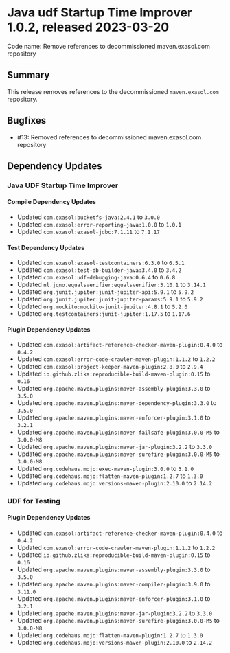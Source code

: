 # Java udf Startup Time Improver 1.0.2, released 2023-03-20

Code name: Remove references to decommissioned maven.exasol.com repository

## Summary

This release removes references to the decommissioned `maven.exasol.com` repository.

## Bugfixes

* #13: Removed references to decommissioned maven.exasol.com repository

## Dependency Updates

### Java UDF Startup Time Improver

#### Compile Dependency Updates

* Updated `com.exasol:bucketfs-java:2.4.1` to `3.0.0`
* Updated `com.exasol:error-reporting-java:1.0.0` to `1.0.1`
* Updated `com.exasol:exasol-jdbc:7.1.11` to `7.1.17`

#### Test Dependency Updates

* Updated `com.exasol:exasol-testcontainers:6.3.0` to `6.5.1`
* Updated `com.exasol:test-db-builder-java:3.4.0` to `3.4.2`
* Updated `com.exasol:udf-debugging-java:0.6.4` to `0.6.8`
* Updated `nl.jqno.equalsverifier:equalsverifier:3.10.1` to `3.14.1`
* Updated `org.junit.jupiter:junit-jupiter-api:5.9.1` to `5.9.2`
* Updated `org.junit.jupiter:junit-jupiter-params:5.9.1` to `5.9.2`
* Updated `org.mockito:mockito-junit-jupiter:4.8.1` to `5.2.0`
* Updated `org.testcontainers:junit-jupiter:1.17.5` to `1.17.6`

#### Plugin Dependency Updates

* Updated `com.exasol:artifact-reference-checker-maven-plugin:0.4.0` to `0.4.2`
* Updated `com.exasol:error-code-crawler-maven-plugin:1.1.2` to `1.2.2`
* Updated `com.exasol:project-keeper-maven-plugin:2.8.0` to `2.9.4`
* Updated `io.github.zlika:reproducible-build-maven-plugin:0.15` to `0.16`
* Updated `org.apache.maven.plugins:maven-assembly-plugin:3.3.0` to `3.5.0`
* Updated `org.apache.maven.plugins:maven-dependency-plugin:3.3.0` to `3.5.0`
* Updated `org.apache.maven.plugins:maven-enforcer-plugin:3.1.0` to `3.2.1`
* Updated `org.apache.maven.plugins:maven-failsafe-plugin:3.0.0-M5` to `3.0.0-M8`
* Updated `org.apache.maven.plugins:maven-jar-plugin:3.2.2` to `3.3.0`
* Updated `org.apache.maven.plugins:maven-surefire-plugin:3.0.0-M5` to `3.0.0-M8`
* Updated `org.codehaus.mojo:exec-maven-plugin:3.0.0` to `3.1.0`
* Updated `org.codehaus.mojo:flatten-maven-plugin:1.2.7` to `1.3.0`
* Updated `org.codehaus.mojo:versions-maven-plugin:2.10.0` to `2.14.2`

### UDF for Testing

#### Plugin Dependency Updates

* Updated `com.exasol:artifact-reference-checker-maven-plugin:0.4.0` to `0.4.2`
* Updated `com.exasol:error-code-crawler-maven-plugin:1.1.2` to `1.2.2`
* Updated `io.github.zlika:reproducible-build-maven-plugin:0.15` to `0.16`
* Updated `org.apache.maven.plugins:maven-assembly-plugin:3.3.0` to `3.5.0`
* Updated `org.apache.maven.plugins:maven-compiler-plugin:3.9.0` to `3.11.0`
* Updated `org.apache.maven.plugins:maven-enforcer-plugin:3.1.0` to `3.2.1`
* Updated `org.apache.maven.plugins:maven-jar-plugin:3.2.2` to `3.3.0`
* Updated `org.apache.maven.plugins:maven-surefire-plugin:3.0.0-M5` to `3.0.0-M8`
* Updated `org.codehaus.mojo:flatten-maven-plugin:1.2.7` to `1.3.0`
* Updated `org.codehaus.mojo:versions-maven-plugin:2.10.0` to `2.14.2`
